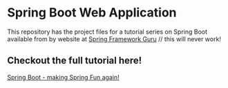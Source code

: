 # Spring Boot Web Application
This repository has the project files for a tutorial series on Spring Boot available from by website at [Spring Framework Guru](https://springframework.guru)  // this will never work!

## Checkout the full tutorial here!
[Spring Boot - making Spring Fun again!](https://springframework.guru/spring-boot-web-application-part-1-spring-initializr/)
